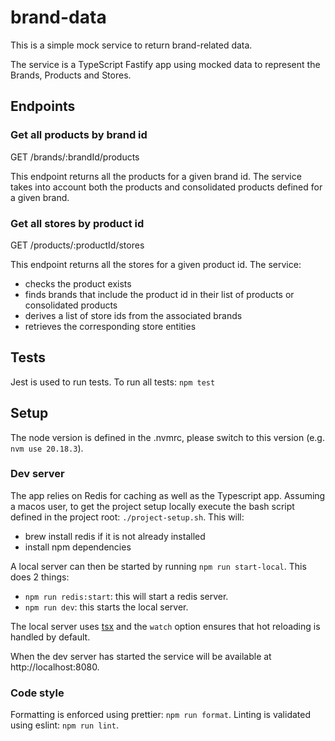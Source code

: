 # brand-data

This is a simple mock service to return brand-related
data.

The service is a TypeScript Fastify app using mocked
data to represent the Brands, Products and Stores.

## Endpoints

### Get all products by brand id

GET /brands/:brandId/products

This endpoint returns all the products for a given brand id.
The service takes into account both the products and
consolidated products defined for a given brand.

### Get all stores by product id

GET /products/:productId/stores

This endpoint returns all the stores for a given product id.
The service:

- checks the product exists
- finds brands that include the product id in their list of
  products or consolidated products
- derives a list of store ids from the associated brands
- retrieves the corresponding store entities

## Tests

Jest is used to run tests. To run all tests:
`npm test`

## Setup

The node version is defined in the .nvmrc, please
switch to this version (e.g. `nvm use 20.18.3`).

### Dev server

The app relies on Redis for caching as well as the
Typescript app. Assuming a macos user, to get the
project setup locally execute the bash script defined
in the project root:
`./project-setup.sh`. This will:

- brew install redis if it is not already installed
- install npm dependencies

A local server can then be started by running `npm run start-local`. This does 2 things:

- `npm run redis:start`: this will start a redis server.
- `npm run dev`: this starts the local server.

The local server uses [tsx](https://tsx.is/) and the
`watch` option ensures that hot reloading is handled
by default.

When the dev server has started the service will be
available at http://localhost:8080.

### Code style

Formatting is enforced using prettier: `npm run format`.
Linting is validated using eslint: `npm run lint`.
